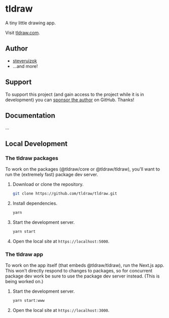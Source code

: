 # tldraw

A tiny little drawing app.

Visit [tldraw.com](https://tldraw.com/).

## Author

- [steveruizok](https://twitter.com/steveruizok)
- ...and more!

## Support

To support this project (and gain access to the project while it is in development) you can [sponsor the author](https://github.com/sponsors/steveruizok) on GitHub. Thanks!

## Documentation

...

## Local Development

### The tldraw packages

To work on the packages (@tldraw/core or @tldraw/tldraw), you'll want to run the (extremely fast) package dev server.

1. Download or clone the repository.

   ```bash
   git clone https://github.com/tldraw/tldraw.git
   ```

2. Install dependencies.

   ```bash
   yarn
   ```

3. Start the development server.

   ```bash
   yarn start
   ```

4. Open the local site at `https://localhost:5000`.


### The tldraw app

To work on the app itself (that embeds @tldraw/tldraw), run the Next.js app. This won't directly respond to changes to packages, so for concurrent package dev work be sure to use the package dev server instead. (This is being worked on.)
   
1. Start the development server.

   ```bash
   yarn start:www
   ```
   
2. Open the local site at `https://localhost:3000`.
